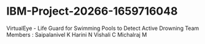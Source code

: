 # IBM-Project-20266-1659716048
VirtualEye - Life Guard for Swimming Pools to Detect Active Drowning
Team Members :
  Saipalanivel K
  Harini N
  Vishali C
  Michalraj M

